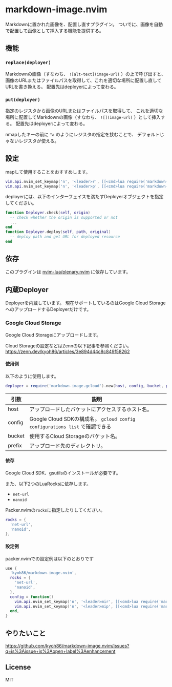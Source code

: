 # markdown-image.nvim

Markdownに置かれた画像を、配置し直すプラグイン。
ついでに、画像を自動で配置して画像として挿入する機能を提供する。

## 機能

### `replace(deployer)`

Markdownの画像（すなわち、 `![alt-text](image-url)` ）の上で呼び出すと、
画像のURLまたはファイルパスを取得して、これを適切な場所に配置し直してURLを書き換える。
配置先はdeployerによって変わる。

### `put(deployer)`

指定のレジスタから画像のURLまたはファイルパスを取得して、
これを適切な場所に配置してMarkdownの画像（すなわち、 `![](image-url)` ）として挿入する。
配置先はdeployerによって変わる。

nmapしたキーの前に `"a` のようにレジスタの指定を挟むことで、
デフォルトじゃないレジスタが使える。

## 設定

mapして使用することをおすすめします。

```lua
vim.api.nvim_set_keymap('n', '<leader>r', [[<cmd>lua require('markdown-image').replace(deployer)<cr>]], {noremap = true})
vim.api.nvim_set_keymap('n', '<leader>p', [[<cmd>lua require('markdown-image').put(deployer)<cr>]], {noremap = true})
```

deployerには、以下のインターフェイスを満たすDeployerオブジェクトを指定してください。

```lua
function Deployer.check(self, origin)
  -- check whether the origin is supported or not
  ...
end
function Deployer.deploy(self, path, original)
  -- deploy path and get URL for deployed resource
end
```

## 依存

このプラグインは [nvim-lua/plenary.nvim](https://github.com/nvim-lua/plenary.nvim) に依存しています。

## 内蔵Deployer

Deployerを内蔵しています。
現在サポートしているのはGoogle Cloud StorageへのアップロードするDeployerだけです。

### Google Cloud Storage

Google Cloud Storageにアップロードします。

Cloud Storageの設定などはZennの以下記事を参照ください。
https://zenn.dev/kyoh86/articles/3e894d44c8c849f58262

#### 使用例

以下のように使用します。

```lua
deployer = require('markdown-image.gcloud').new(host, config, bucket, prefix)
```

| 引数 | 説明 |
| - | - |
| host | アップロードしたバケットにアクセスするホスト名。 |
| config | Google Cloud SDKの構成名。 `gcloud config configurations list` で確認できる |
| bucket | 使用するCloud Storageのバケット名。 |
| prefix | アップロード先のディレクトリ。 |

#### 依存

Google Cloud SDK、gsutilsのインストールが必要です。

また、以下2つのLuaRocksに依存します。

- `net-url`
- `nanoid`

Packer.nvimの`rocks`に指定したりしてください。

```lua
rocks = {
  'net-url',
  'nanoid',
},
```

#### 設定例

packer.nvimでの設定例は以下のとおりです

```lua
use {
  'kyoh86/markdown-image.nvim',
  rocks = {
    'net-url',
    'nanoid',
  },
  config = function()
    vim.api.nvim_set_keymap('n', '<leader>mir', [[<cmd>lua require('markdown-image').replace(require('markdown-image.gcloud').new('kyoh86.dev', 'post', 'kyoh86.dev', nil))<cr>]], {noremap = true})
    vim.api.nvim_set_keymap('n', '<leader>mip', [[<cmd>lua require('markdown-image').put(require('markdown-image.gcloud').new('kyoh86.dev', 'post', 'kyoh86.dev', nil))<cr>]], {noremap = true})
  end,
}
```

## やりたいこと

https://github.com/kyoh86/markdown-image.nvim/issues?q=is%3Aissue+is%3Aopen+label%3Aenhancement

## License

MIT
